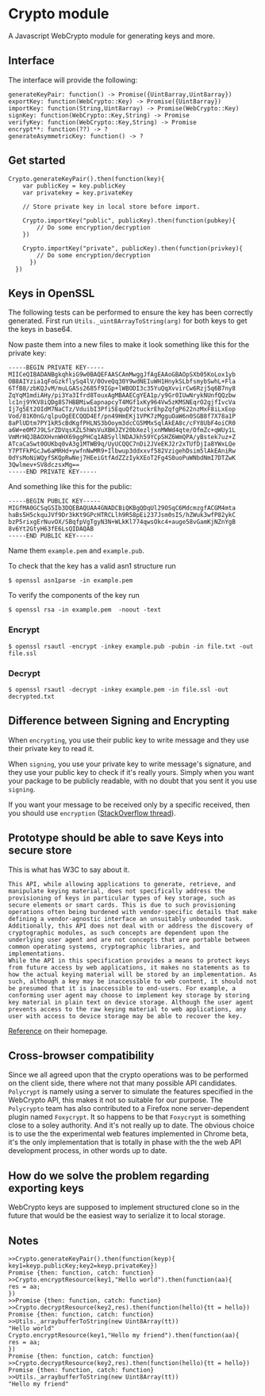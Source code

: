 # Crypto module

A Javascript WebCrypto module for generating keys and more.

## Interface

The interface will provide the following:

    generateKeyPair: function() -> Promise({Uint8array,Uint8array})
    exportKey: function(WebCrypto::Key) -> Promise({Uint8array})
    importKey: function(String,Uint8array) -> Promise(WebCrypto::Key)
    signKey: function(WebCrypto::Key,String) -> Promise
    verifyKey: function(WebCrypto::Key,String) -> Promise
    encrypt**: function(??) -> ?
    generateAsymmetricKey: function() -> ?

## Get started

    Crypto.generateKeyPair().then(function(key){
        var publicKey = key.publicKey
        var privatekey = key.privateKey

        // Store private key in local store before import.

        Crypto.importKey("public", publicKey).then(function(pubkey){
            // Do some encryption/decryption
        })

        Crypto.importKey("private", publicKey).then(function(privkey){
            // Do some encryption/decryption
          })
      })


## Keys in OpenSSL

The following tests can be performed to ensure the key has been correctly generated.
First run `Utils._uint8ArrayToString(arg)` for both keys to get the keys in base64.

Now paste them into a new files to make it look something like this for the private key:

    -----BEGIN PRIVATE KEY-----
    MIICeQIBADANBgkqhkiG9w0BAQEFAASCAmMwggJfAgEAAoGBAOpSXb05KoLox1yb
    OB8AIYzia1qFoGzkflySq4lV/0OveQq30Y9wdNEIuWH1HnykSLbfsmybSwhL+Fla
    6TfB8/zbKQJvM/muLGASs2685f9IGp+lWBODI3c35YuQqXvvirCw6Rzj5q6B7ny8
    ZqYqM1mdiAHy/pi3Ya3Ifrd8TouxAgMBAAECgYEA1p/y9Gr0IUwNrykNUnfQQzbw
    lc1nj9YKV8iQDg8S7HBBMiwEapnapcyT4MGf1xKy964Vw5zKMSNEqrO2gjfIvcVa
    Ij7g5Et2OIdM7NaCTz/VduibI3Pfi5EquQf2tuckrEhpZqfgP622nzMxF8iLxEop
    Vod/81K0nG/qlpuOgEECQQD4Ef/pn49HmEKj1VPK7zMgguOaW6n0SGB8f7X78a1P
    8aPlUDtm7PY1kR5cBdKgfPHLNS3bOoym3dcCG5MMxSqlAkEA8c/cFY8UbF4oiCR0
    a6W+e0M7J9LSrZDVqsXZL5hWsVuXBHJZY20bXezljxnMWWd4qte/OfmZc+qWUy1L
    VmMrHQJBAOXHvnWHX69ggPHCq1ABSyllNDAJkh59YCpSHZ6WmQPA/yBstek7uz+Z
    ATcaCaSwt0OUKbq0vA3g1MTWB9q/UyUCQQC7nDi2JVeEKJ2r2xTUfDjIa8YWxLQe
    Y7PTFkPGcJw6aMRHd+ywfnNwMR9+Ilbwup3ddxxvf582VzigehDsim5lAkEAniRw
    0dYsMoNiWQyfSKQpRwNej7HEeiGtfAdZZzIykXEoT2Fg4S0uoPuWNbdNmI7DTZwK
    3Qwlmev+SV8dczsxMg==
    -----END PRIVATE KEY-----

And something like this for the public:

    -----BEGIN PUBLIC KEY-----
    MIGfMA0GCSqGSIb3DQEBAQUAA4GNADCBiQKBgQDqUl29OSqC6MdcmzgfACGM4mta
    haBs5H5ckquJVf9Dr3kKt9GPcHTRCLlh9R58pEi237Jsm0sIS/hZWuk3wfP82ykC
    bzP5rixgErNuvOX/SBqfpVgTgyN3N+WLkKl774qwsOkc4+auge58vGamKjNZnYgB
    8v6Yt2GtyH63fE6LsQIDAQAB
    -----END PUBLIC KEY-----

Name them `example.pem` and `example.pub`.

To check that the key has a valid asn1 structure run

    $ openssl asn1parse -in example.pem

To verify the components of the key run

    $ openssl rsa -in example.pem  -noout -text

### Encrypt

    $ openssl rsautl -encrypt -inkey example.pub -pubin -in file.txt -out file.ssl

### Decrypt

    $ openssl rsautl -decrypt -inkey example.pem -in file.ssl -out decrypted.txt

## Difference between Signing and Encrypting

When `encrypting`, you use their public key to write message and they use their private key to read it.

When `signing`, you use your private key to write message's signature, and they use your public key to check if it's really yours.
Simply when you want your package to be publicly readable, with no doubt that you sent it you use `signing`.

If you want your message to be received only by a specific received, then you should use `encryption` ([StackOverflow thread](http://stackoverflow.com/questions/454048/what-is-the-difference-between-encrypting-and-signing-in-asymmetric-encryption)).

## Prototype should be able to save Keys into secure store

This is what has W3C to say about it.

    This API, while allowing applications to generate, retrieve, and manipulate keying material, does not specifically address the provisioning of keys in particular types of key storage, such as secure elements or smart cards. This is due to such provisioning operations often being burdened with vendor-specific details that make defining a vendor-agnostic interface an unsuitably unbounded task. Additionally, this API does not deal with or address the discovery of cryptographic modules, as such concepts are dependent upon the underlying user agent and are not concepts that are portable between common operating systems, cryptographic libraries, and implementations.
    While the API in this specification provides a means to protect keys from future access by web applications, it makes no statements as to how the actual keying material will be stored by an implementation. As such, although a key may be inaccessible to web content, it should not be presumed that it is inaccessible to end-users. For example, a conforming user agent may choose to implement key storage by storing key material in plain text on device storage. Although the user agent prevents access to the raw keying material to web applications, any user with access to device storage may be able to recover the key.

[Reference](http://www.w3.org/TR/2013/WD-WebCryptoAPI-20130625/)
on their homepage.

## Cross-browser compatibility

Since we all agreed upon that the crypto operations was to be performed on the client side, there where not that many possible API candidates. `Polycrypt` is namely using a server to simulate the features specified in the WebCrypto API, this makes it not so suitable for our purpose. The `Polycrypto` team has also contributed to a Firefox none server-dependent plugin named `Foxycrypt`. It so happens to be that `Foxycrypt` is something close to a soley authority. And it's not really up to date.
The obvious choice is to use the the experimental web features implemented in Chrome beta, it's the only implementation that is totally in phase with the the web API development process, in other words up to date.

## How do we solve the problem regarding exporting keys

WebCrypto keys are supposed to implement structured clone so in the future that would be the easiest way to serialize it to local storage.

## Notes
```
>>Crypto.generateKeyPair().then(function(keyp){ key1=keyp.publicKey;key2=keyp.privateKey})
Promise {then: function, catch: function}
>>Crypto.encryptResource(key1,"Hello world").then(function(aa){
res = aa;
})
>>Promise {then: function, catch: function}
>>Crypto.decryptResource(key2,res).then(function(hello){tt = hello})
Promise {then: function, catch: function}
>>Utils._arraybufferToString(new Uint8Array(tt))
"Hello world"
Crypto.encryptResource(key1,"Hello my friend").then(function(aa){
res = aa;
})
Promise {then: function, catch: function}
>>Crypto.decryptResource(key2,res).then(function(hello){tt = hello})
Promise {then: function, catch: function}
>>Utils._arraybufferToString(new Uint8Array(tt))
"Hello my friend"
```
